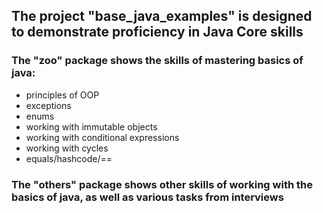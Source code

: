 ## The project "base_java_examples" is designed to demonstrate proficiency in Java Core skills

### The "zoo" package shows the skills of mastering basics of java:
- principles of OOP
- exceptions
- enums
- working with immutable objects
- working with conditional expressions
- working with cycles
- equals/hashcode/==

### The "others" package shows other skills of working with the basics of java, as well as various tasks from interviews
